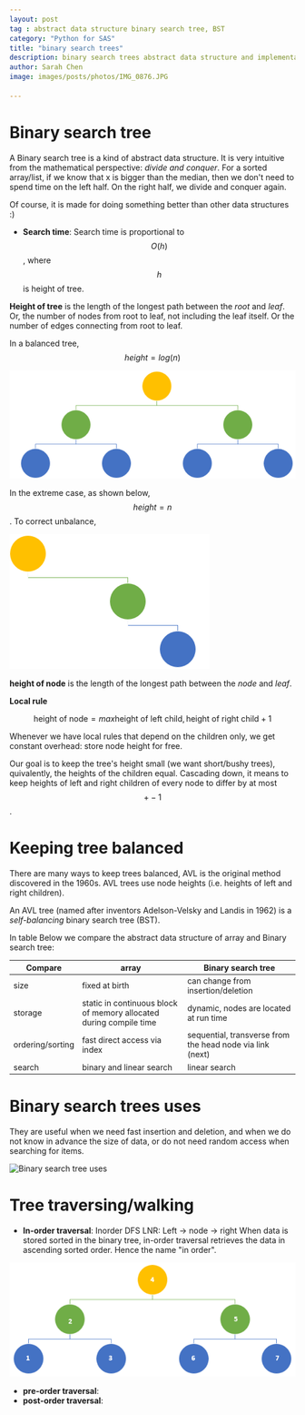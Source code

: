 ```yaml
---
layout: post
tag : abstract data structure binary search tree, BST
category: "Python for SAS"
title: "binary search trees"
description: binary search trees abstract data structure and implementation in Python
author: Sarah Chen
image: images/posts/photos/IMG_0876.JPG

---
```


# Binary search tree

A Binary search tree is a kind of abstract data structure.  It is very intuitive from the mathematical perspective: *divide and conquer*.  For a sorted array/list, if we know that x is bigger than the median, then we don't need to spend time on the left half.  On the right half, we divide and conquer again.

Of course, it is made for doing something better than other data structures :)

<!-- # Compare with (abstract) array
* **Advantages**:
*Fast search*: Unlike arrays (abstract data structure), Binary search trees are resizable at run-time as Binary search tree nodes are stored at *arbitrary locations in memory*.  Fast Insertion and deletion operations because do not need to change the indices of other elements or storage location. 
  
* **Disadvantages**:
* *Slower search*: We cannot access elements in constant time as we do in arrays.  To find a node at position n, we have to start the search at the first (head) node and iterate through via <span class="coding">next</span>. 
* Binary search trees takes more space than the array.  -->


* **Search time**:  Search time is proportional to $$O(h)$$, where $$h$$ is height of tree.

**Height of tree** is the length of the longest path between the *root* and *leaf*.  Or, the number of nodes from root to leaf, not including the leaf itself.  Or the number of edges connecting from root to leaf. 

In a balanced tree, $$height = log(n)$$


![a balanced binary search tree](../images/posts/binary_search_tree_balanced.PNG)

In the extreme case, as shown below, $$height = n$$.  To correct unbalance, 
  
![an unbalanced binary search tree](../images/posts/binary_search_tree_unbalanced.PNG)

**height of node** is the length of the longest path between the *node* and *leaf*.
  
**Local rule**  

$$\text{height of node} = max{ \text{height of left child}, \text{height of right child} } + 1$$

Whenever we have local rules that depend on the children only, we get constant overhead: store node height for free. 

Our goal is to keep the tree's height small (we want short/bushy trees), quivalently, the heights of the children equal.  Cascading down, it means to keep heights of left and right children of every node to differ by at most $$+-1$$. 

# Keeping tree balanced
There are many ways to keep trees balanced, AVL is the original method discovered in the 1960s.  AVL trees use node heights (i.e. heights of left and right children).

An AVL tree (named after inventors Adelson-Velsky and Landis in 1962) is a *self-balancing* binary search tree (BST).  

In table Below we compare the abstract data structure of array and Binary search tree:

Compare | array | Binary search tree
---------|----------|---------
 size | fixed at birth | can change from insertion/deletion
 storage | static in continuous block of memory allocated during compile time | dynamic, nodes are located at run time
 ordering/sorting | fast direct access via index  | sequential, transverse from the head node via link (next)
 search | binary and linear search | linear search
 
# Binary search trees uses

They are useful when we need fast insertion and deletion, and when we do not know in advance the size of data, or do not need random access when searching for items.   

![Binary search tree uses](../images/posts/linked_list_uses.JPG)

# Tree traversing/walking

* **In-order traversal**: 
Inorder DFS LNR: Left -> node -> right
When data is stored sorted in the binary tree, in-order traversal retrieves the data in ascending sorted order.  Hence the name "in order".

![In order depth first search](../images/posts/Inorder-DFS.PNG)

* **pre-order traversal**:
* **post-order traversal**: